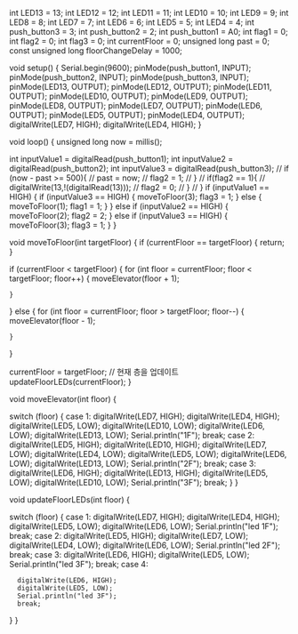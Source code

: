 int LED13 = 13;
int LED12 = 12;
int LED11 = 11;
int LED10 = 10;
int LED9 = 9;
int LED8 = 8;
int LED7 = 7;
int LED6 = 6;
int LED5 = 5;
int LED4 = 4;
int push_button3 = 3;
int push_button2 = 2;
int push_button1 = A0;
int flag1 = 0;
int flag2 = 0;
int flag3 = 0;
int currentFloor = 0; 
unsigned long past = 0;
const unsigned long floorChangeDelay = 1000;

void setup() {
  Serial.begin(9600);
  pinMode(push_button1, INPUT);
  pinMode(push_button2, INPUT);
  pinMode(push_button3, INPUT);
  pinMode(LED13, OUTPUT);
  pinMode(LED12, OUTPUT);
  pinMode(LED11, OUTPUT);
  pinMode(LED10, OUTPUT);
  pinMode(LED9, OUTPUT);
  pinMode(LED8, OUTPUT);
  pinMode(LED7, OUTPUT);
  pinMode(LED6, OUTPUT);
  pinMode(LED5, OUTPUT);
  pinMode(LED4, OUTPUT);
  digitalWrite(LED7, HIGH);
  digitalWrite(LED4, HIGH);
}

void loop() {
  unsigned long now = millis();
  
  int inputValue1 = digitalRead(push_button1);
  int inputValue2 = digitalRead(push_button2);
  int inputValue3 = digitalRead(push_button3);
//   if (now - past >= 500){
//     past = now;
//     flag2 = 1;
//   }
//   if(flag2 == 1){
//     digitalWrite(13,!(digitalRead(13)));
//     flag2 = 0;
//    }
// }
  if (inputValue1 == HIGH) {
    if (inputValue3 == HIGH) {
      moveToFloor(3);
      flag3 = 1;
    } else {
      moveToFloor(1);
      flag1 = 1;
    }
  } else if (inputValue2 == HIGH) {
    moveToFloor(2);
    flag2 = 2;
  } else if (inputValue3 == HIGH) {
    moveToFloor(3);
    flag3 = 1;
  }
}

void moveToFloor(int targetFloor) {
  if (currentFloor == targetFloor) {
    return; 
  }

  if (currentFloor < targetFloor) {
    for (int floor = currentFloor; floor < targetFloor; floor++) {
      moveElevator(floor + 1);
      
    }
  } else {
    for (int floor = currentFloor; floor > targetFloor; floor--) {
      moveElevator(floor - 1);
     
    }
  }

  currentFloor = targetFloor; // 현재 층을 업데이트
  updateFloorLEDs(currentFloor);
}

void moveElevator(int floor) {
  
  switch (floor) {
    case 1:
      digitalWrite(LED7, HIGH);
      digitalWrite(LED4, HIGH);
      digitalWrite(LED5, LOW);
      digitalWrite(LED10, LOW);
      digitalWrite(LED6, LOW);
      digitalWrite(LED13, LOW);
      Serial.println("1F");
      break;
    case 2:
      digitalWrite(LED5, HIGH);
      digitalWrite(LED10, HIGH);
      digitalWrite(LED7, LOW);
      digitalWrite(LED4, LOW);
      digitalWrite(LED5, LOW);
      digitalWrite(LED6, LOW);
      digitalWrite(LED13, LOW);
      Serial.println("2F");
      break;
    case 3:
      digitalWrite(LED6, HIGH);
      digitalWrite(LED13, HIGH);
      digitalWrite(LED5, LOW);
      digitalWrite(LED10, LOW);
      Serial.println("3F");
      break;
  }
}

void updateFloorLEDs(int floor) {
 
  switch (floor) {
    case 1:
      digitalWrite(LED7, HIGH);
      digitalWrite(LED4, HIGH);
      digitalWrite(LED5, LOW);
      digitalWrite(LED6, LOW);
      Serial.println("led 1F");
      break;
    case 2:
      digitalWrite(LED5, HIGH);
      digitalWrite(LED7, LOW);
      digitalWrite(LED4, LOW);
      digitalWrite(LED6, LOW);
      Serial.println("led 2F");
      break;
    case 3:
      digitalWrite(LED6, HIGH);
      digitalWrite(LED5, LOW);
      Serial.println("led 3F");
      break;
    case 4:
  
      digitalWrite(LED6, HIGH);
      digitalWrite(LED5, LOW);
      Serial.println("led 3F");
      break;
    
  }
}
